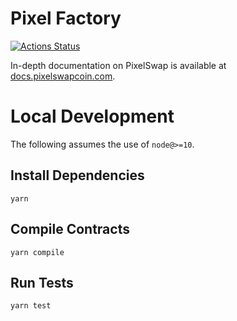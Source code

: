# Pixel Factory

[![Actions Status](https://github.com/pixelswap-proojects/pixel-swap-core/workflows/CI/badge.svg)](https://github.com/pixelswap-proojects/pixel-swap-core/actions)

In-depth documentation on PixelSwap is available at [docs.pixelswapcoin.com](https://docs.pixelswapcoin.com/).

# Local Development

The following assumes the use of `node@>=10`.

## Install Dependencies

`yarn`

## Compile Contracts

`yarn compile`

## Run Tests

`yarn test`
